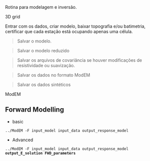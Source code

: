 Rotina para modelagem e inversão.


3D grid

Entrar com os dados, criar modelo, baixar topografia e/ou batimetria, certificar que cada estação está ocupando apenas uma célula.
> Salvar o modelo.

> Salvar o modelo reduzido

> Salvar os arquivos de covariância se houver modificações de resistividade ou suavização.

> Salvar os dados no formato ModEM

> Salvar os dados sintéticos

ModEM

## Forward Modelling
* basic

`../ModEM -F input_model input_data output_response_model`

* Advanced

`../ModEM -F input_model input_data output_response_model` **`output_E_solution FWD_parameters`**
